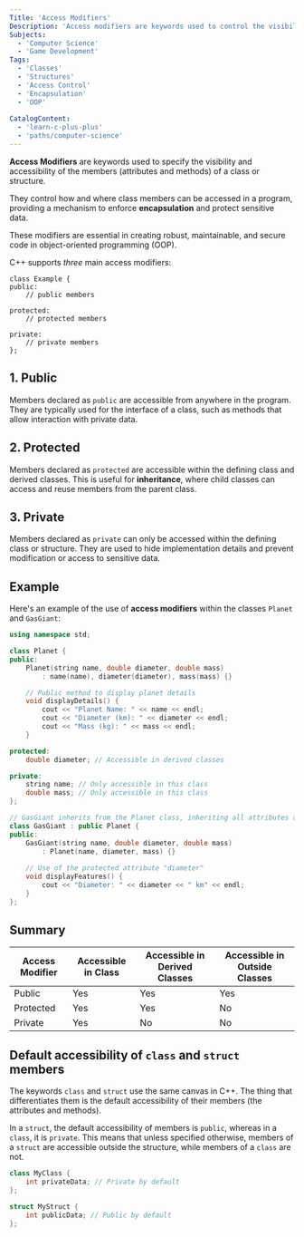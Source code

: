 ```yaml
---
Title: 'Access Modifiers'
Description: 'Access modifiers are keywords used to control the visibility and accessibility of class members.'
Subjects:
  - 'Computer Science'
  - 'Game Development'
Tags:
  - 'Classes'
  - 'Structures'
  - 'Access Control'
  - 'Encapsulation'
  - 'OOP'
 
CatalogContent:
  - 'learn-c-plus-plus'
  - 'paths/computer-science'
---
```


**Access Modifiers** are keywords used to specify the visibility and accessibility of the members (attributes and methods) of a class or structure.

They control how and where class members can be accessed in a program, providing a mechanism to enforce **encapsulation** and protect sensitive data.

These modifiers are essential in creating robust, maintainable, and secure code in object-oriented programming (OOP).

C++ supports *three* main access modifiers:

```pseudo
class Example {
public:
    // public members

protected:
    // protected members

private:
    // private members
};
```

## 1. Public

Members declared as `public` are accessible from anywhere in the program. They are typically used for the interface of a class, such as methods that allow interaction with private data.

## 2. Protected

Members declared as `protected` are accessible within the defining class and derived classes. This is useful for **inheritance**, where child classes can access and reuse members from the parent class.

## 3. Private

Members declared as `private` can only be accessed within the defining class or structure. They are used to hide implementation details and prevent modification or access to sensitive data.

## Example

Here's an example of the use of **access modifiers** within the classes `Planet` and `GasGiant`:

```cpp
using namespace std;

class Planet {
public:
    Planet(string name, double diameter, double mass)
        : name(name), diameter(diameter), mass(mass) {}

    // Public method to display planet details
    void displayDetails() {
        cout << "Planet Name: " << name << endl;
        cout << "Diameter (km): " << diameter << endl;
        cout << "Mass (kg): " << mass << endl;
    }

protected:
    double diameter; // Accessible in derived classes

private:
    string name; // Only accessible in this class
    double mass; // Only accessible in this class
};

// GasGiant inherits from the Planet class, inheriting all attributes and methods. 
class GasGiant : public Planet {
public:
    GasGiant(string name, double diameter, double mass)
        : Planet(name, diameter, mass) {}
        
    // Use of the protected attribute "diameter"
    void displayFeatures() {
        cout << "Diameter: " << diameter << " km" << endl;
    }
};
```

## Summary

| Access Modifier | Accessible in Class | Accessible in Derived Classes | Accessible in Outside Classes |
| --- | --- | --- | --- |
| Public | Yes | Yes |Yes|
| Protected | Yes | Yes |No|
| Private | Yes | No |No|

## Default accessibility of `class` and `struct` members

The keywords `class` and `struct` use the same canvas in C++. The thing that differentiates them is the default accessibility of their members (the attributes and methods).

In a `struct`, the default accessibility of members is `public`, whereas in a `class`, it is `private`. This means that unless specified otherwise, members of a `struct` are accessible outside the structure, while members of a `class` are not.

```cpp
class MyClass {
    int privateData; // Private by default
};

struct MyStruct {
    int publicData; // Public by default
};
```
